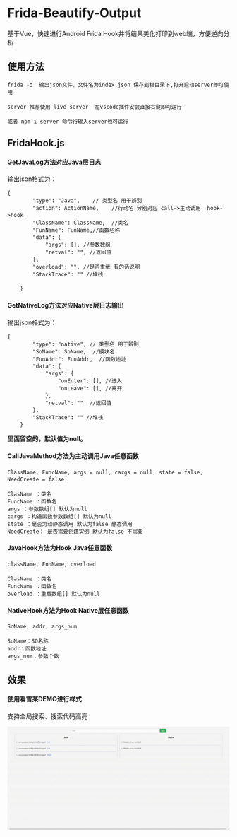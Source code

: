 
# Frida-Beautify-Output



基于Vue，快速进行Android Frida Hook并将结果美化打印到web端，方便逆向分析



## 使用方法

```
frida -o  输出json文件，文件名为index.json 保存到根目录下,打开启动server即可使用

server 推荐使用 live server  在vscode插件安装直接右键即可运行

或者 npm i server 命令行输入server也可运行

```



## FridaHook.js



#### GetJavaLog方法对应Java层日志

输出json格式为：

```
{
        "type": "Java",    // 类型名 用于辨别
        "action": ActionName,    //行动名 分别对应 call->主动调用  hook->hook
        "ClassName": ClassName,  //类名
        "FunName": FunName,//函数名称
        "data": {
            "args": [], //参数数组
            "retval": "", //返回值
        },
        "overload": "", //是否重载 有的话说明
        "StackTrace": "" //堆栈

    }
```



#### GetNativeLog方法对应Native层日志输出

输出json格式为：
```
{
        "type": "native", // 类型名 用于辨别
        "SoName": SoName,  //模块名
        "FunAddr": FunAddr,  //函数地址
        "data": {
            "args": {
                "onEnter": [], //进入
                "onLeave": [], //离开
            },
            "retval": ""  //返回值 
        },
        "StackTrace": "" //堆栈
    }
```

**里面留空的，默认值为null。**



#### CallJavaMethod方法为主动调用Java任意函数

```
ClassName, FuncName, args = null, cargs = null, state = false, NeedCreate = false

ClasName ：类名
FuncName ：函数名
args ：参数数组[] 默认为null
cargs ：构造函数参数数组[] 默认为null
state ：是否为动静态调用 默认为false 静态调用
NeedCreate： 是否需要创建实例 默认为false 不需要
```



#### JavaHook方法为Hook Java任意函数

```
className, FunName, overload

ClasName ：类名
FuncName ：函数名
overload ：重载数组[] 默认为null
```



#### NativeHook方法为Hook Native层任意函数

```
SoName, addr, args_num

SoName：SO名称
addr：函数地址
args_num：参数个数
```



## 效果

#### 使用看雪某DEMO进行样式

支持全局搜索、搜索代码高亮

![效果](/img/1.gif)